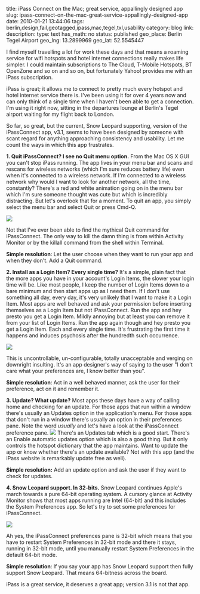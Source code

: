 title: iPass Connect on the Mac; great service, appallingly designed app
slug: ipass-connect-on-the-mac-great-service-appallingly-designed-app
date: 2010-01-21 13:44:06
tags: berlin,design,fail,geotagged,ipass,mac,tegel,txl,usability
category: blog
link: 
description: 
type: text
has_math: no
status: published
geo_place: Berlin Tegel Airport
geo_lng: 13.2899969
geo_lat: 52.5545447

I find myself travelling a lot for work these days and that means a roaming service for wifi hotspots and hotel internet connections really makes life simpler. I could maintain subscriptions to The Cloud, T-Mobile Hotspots, BT OpenZone and so on and so on, but fortunately Yahoo! provides me with an iPass subscription.

iPass is great; it allows me to connect to pretty much every hotspot and hotel internet service there is. I've been using it for over 4 years now and can only think of a single time when I haven't been able to get a connection. I'm using it right now, sitting in the departures lounge at Berlin's Tegel airport waiting for my flight back to London.

So far, so great, but the current, Snow Leopard supporting, version of the iPassConnect app, v3.1, seems to have been designed by someone with scant regard for anything approaching consistency and usability. Let me count the ways in which this app frustrates.

<!-- TEASER_END -->

**1. Quit iPassConnect? I see no Quit menu option.**
From the Mac OS X GUI you can't stop iPass running. The app lives in your menu bar and scans and rescans for wireless networks (which I'm sure reduces battery life) even when it's connected to a wireless network. If I'm connected to a wireless network why would I want to look for another network, all the time, constantly? There's a red and white animation going on in the menu bar which I'm sure someone thought was cute but which is incredibly distracting. But let's overlook that for a moment. To quit an app, you simply select the menu bar and select Quit or press Cmd-Q.

![](https://posterous.com/getfile/files.posterous.com/vicchi/M2rmMdozcjkEwkYuyZfwYzUXOPSK5taDUehuYiLlxUAAtRKuQTnpXTGG1jvn/iPass_Menu_Bar.jpg)

Not that I've ever been able to find the mythical Quit command for iPassConnect. The only way to kill the damn thing is from within Activity Monitor or by the killall command from the shell within Terminal.

**Simple resolution**: Let the user choose when they want to run your app and when they don't. Add a Quit command.

**2. Install as a Login Item? Every single time?**
It's a simple, plain fact that the more apps you have in your account's Login Items, the slower your login time will be. Like most people, I keep the number of Login Items down to a bare minimum and then start apps up as I need them. If I don't use something all day, every day, it's very unlikely that I want to make it a Login Item. Most apps are well behaved and ask your permission before inserting themselves as a Login Item but not iPassConnect. Run the app and hey presto you get a Login Item. Mildly annoying but at least you can remove it from your list of Login Items. Run the app again though and hey presto you get a Login Item. Each and every single time. It's frustrating the first time it happens and induces psychosis after the hundredth such occurrence.

[![](https://posterous.com/getfile/files.posterous.com/vicchi/3kWM6RqFHNXtbL1LokJ1iFX9TJN3GY7cqhUuxrMVlKnJXG5Arvwy0aHK1eMm/iPass_Login_Items.jpeg.scaled.500.jpg)](https://posterous.com/getfile/files.posterous.com/vicchi/x727aqjHxozK2oi53kzIBrnUq8dXJpUZphPe41DKMPvJdMBxhu3s6gK1JHcm/iPass_Login_Items.jpeg "https://posterous.com/getfile/files.posterous.com/vicchi/x727aqjHxozK2oi53kzIBrnUq8dXJpUZphPe41DKMPvJdMBxhu3s6gK1JHcm/iPass_Login_Items.jpeg")

This is uncontrollable, un-configurable, totally unacceptable and verging on downright insulting. It's an app designer's way of saying to the user "I don't care what your preferences are, I know better than you".

**Simple resolution**: Act in a well behaved manner, ask the user for their preference, act on it and remember it.

**3. Update? What update?**
Most apps these days have a way of calling home and checking for an update. For those apps that run within a window there's usually an Updates option in the application's menu. For those apps that don't run in a window there's usually an option in their preferences pane. Note the word *usually* and let's have a look at the iPassConnect preference pane.
[![](https://posterous.com/getfile/files.posterous.com/vicchi/Q6opD2FzlrHKHfI9enl3E7m9yeS0zSK0u26Udj0Xhk149sUnjkdd4aAGp0ah/iPass_Preferences_Updates.jpeg.scaled.500.jpg)](https://posterous.com/getfile/files.posterous.com/vicchi/5RJeKNt1NSHEwszaMtdlpKtd5hj6ODPOYNYEGkQ7Mvt4yXHsfAxTYSYrmMsd/iPass_Preferences_Updates.jpeg "https://posterous.com/getfile/files.posterous.com/vicchi/5RJeKNt1NSHEwszaMtdlpKtd5hj6ODPOYNYEGkQ7Mvt4yXHsfAxTYSYrmMsd/iPass_Preferences_Updates.jpeg")
There's an Updates tab which is a good start. There's an Enable automatic updates option which is also a good thing. But it only controls the hotspot dictionary that the app maintains. Want to update the app or know whether there's an update available? Not with this app (and the iPass website is remarkably update free as well).

**Simple resolution:** Add an update option and ask the user if they want to check for updates.

**4. Snow Leopard support. In 32-bits.**
Snow Leopard continues Apple's march towards a pure 64-bit operating system. A cursory glance at Activity Monitor shows that most apps running are Intel (64-bit) and this includes the System Preferences app. So let's try to set some preferences for iPassConnect.

[![](https://posterous.com/getfile/files.posterous.com/vicchi/VQRB5T7HxXXQ6owrN8R26yziLgFfXD96qkdbcOUNNROlDLUxIHBg0uqCfJoO/iPass_Preferences.jpeg.scaled.500.jpg)](https://posterous.com/getfile/files.posterous.com/vicchi/GHVwLgXt4APm1eglxRMNOr5d101L2vNOC9HJLPgyHdv3WcYzk6lC6Ow9i1lP/iPass_Preferences.jpeg "https://posterous.com/getfile/files.posterous.com/vicchi/GHVwLgXt4APm1eglxRMNOr5d101L2vNOC9HJLPgyHdv3WcYzk6lC6Ow9i1lP/iPass_Preferences.jpeg")

Ah yes, the iPassConnect preferences pane is 32-bit which means that you have to restart System Preferences in 32-bit mode and there it stays, running in 32-bit mode, until you manually restart System Preferences in the default 64-bit mode.

**Simple resolution**: If you say your app has Snow Leopard support then fully support Snow Leopard. That means 64-bitness across the board.

iPass is a great service, it deserves a great app; version 3.1 is not that app.
